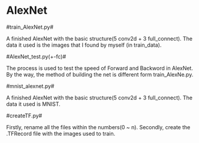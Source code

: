 # AlexNet

#train_AlexNet.py#

  A finished AlexNet with the basic structure(5 conv2d + 3 full_connect).
  The data it used is the images that I found by myself (in train_data).
 
#AlexNet_test.py(+-fc)#

  The process is used to test the speed of Forward and Backword in AlexNet. 
  By the way, the method of building the net is different form train_AlexNe.py.
  
#mnist_alexnet.py#

  A finished AlexNet with the basic structure(5 conv2d + 3 full_connect).
  The data it used is MNIST.
  
#createTF.py#

  Firstly, rename all the files within the numbers(0 ~ n).
  Secondly, create the .TFRecord file with the images used to train.
